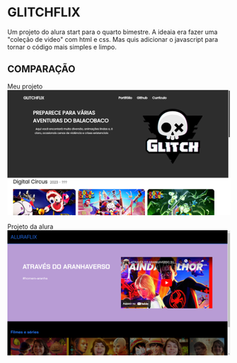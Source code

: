# GLITCHFLIX
Um projeto do alura start para o quarto bimestre. A ideaia era fazer uma "coleção de video" com html e css. Mas quis adicionar o javascript para tornar o código mais simples e limpo.

## COMPARAÇÃO
Meu projeto
[![meu projeto](./image/glitchflix.png)](https://luankaike-code.github.io/glitchflix/)

Projeto da alura
![projeto da alura](./image/aluraflix.png)
